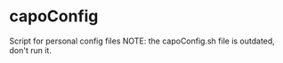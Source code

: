 # capoConfig
Script for personal config files
NOTE: the capoConfig.sh file is outdated, don't run it.
